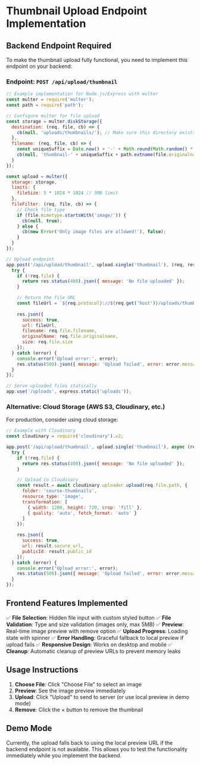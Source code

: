 # Thumbnail Upload Endpoint Implementation

## Backend Endpoint Required

To make the thumbnail upload fully functional, you need to implement this endpoint on your backend:

### Endpoint: `POST /api/upload/thumbnail`

```javascript
// Example implementation for Node.js/Express with multer
const multer = require('multer');
const path = require('path');

// Configure multer for file upload
const storage = multer.diskStorage({
  destination: (req, file, cb) => {
    cb(null, 'uploads/thumbnails/'); // Make sure this directory exists
  },
  filename: (req, file, cb) => {
    const uniqueSuffix = Date.now() + '-' + Math.round(Math.random() * 1E9);
    cb(null, 'thumbnail-' + uniqueSuffix + path.extname(file.originalname));
  }
});

const upload = multer({
  storage: storage,
  limits: {
    fileSize: 5 * 1024 * 1024 // 5MB limit
  },
  fileFilter: (req, file, cb) => {
    // Check file type
    if (file.mimetype.startsWith('image/')) {
      cb(null, true);
    } else {
      cb(new Error('Only image files are allowed!'), false);
    }
  }
});

// Upload endpoint
app.post('/api/upload/thumbnail', upload.single('thumbnail'), (req, res) => {
  try {
    if (!req.file) {
      return res.status(400).json({ message: 'No file uploaded' });
    }

    // Return the file URL
    const fileUrl = `${req.protocol}://${req.get('host')}/uploads/thumbnails/${req.file.filename}`;
    
    res.json({
      success: true,
      url: fileUrl,
      filename: req.file.filename,
      originalName: req.file.originalname,
      size: req.file.size
    });
  } catch (error) {
    console.error('Upload error:', error);
    res.status(500).json({ message: 'Upload failed', error: error.message });
  }
});

// Serve uploaded files statically
app.use('/uploads', express.static('uploads'));
```

### Alternative: Cloud Storage (AWS S3, Cloudinary, etc.)

For production, consider using cloud storage:

```javascript
// Example with Cloudinary
const cloudinary = require('cloudinary').v2;

app.post('/api/upload/thumbnail', upload.single('thumbnail'), async (req, res) => {
  try {
    if (!req.file) {
      return res.status(400).json({ message: 'No file uploaded' });
    }

    // Upload to Cloudinary
    const result = await cloudinary.uploader.upload(req.file.path, {
      folder: 'course-thumbnails',
      resource_type: 'image',
      transformation: [
        { width: 1280, height: 720, crop: 'fill' },
        { quality: 'auto', fetch_format: 'auto' }
      ]
    });

    res.json({
      success: true,
      url: result.secure_url,
      publicId: result.public_id
    });
  } catch (error) {
    console.error('Upload error:', error);
    res.status(500).json({ message: 'Upload failed', error: error.message });
  }
});
```

## Frontend Features Implemented

✅ **File Selection**: Hidden file input with custom styled button
✅ **File Validation**: Type and size validation (images only, max 5MB)
✅ **Preview**: Real-time image preview with remove option
✅ **Upload Progress**: Loading state with spinner
✅ **Error Handling**: Graceful fallback to local preview if upload fails
✅ **Responsive Design**: Works on desktop and mobile
✅ **Cleanup**: Automatic cleanup of preview URLs to prevent memory leaks

## Usage Instructions

1. **Choose File**: Click "Choose File" to select an image
2. **Preview**: See the image preview immediately
3. **Upload**: Click "Upload" to send to server (or use local preview in demo mode)
4. **Remove**: Click the × button to remove the thumbnail

## Demo Mode

Currently, the upload falls back to using the local preview URL if the backend endpoint is not available. This allows you to test the functionality immediately while you implement the backend.